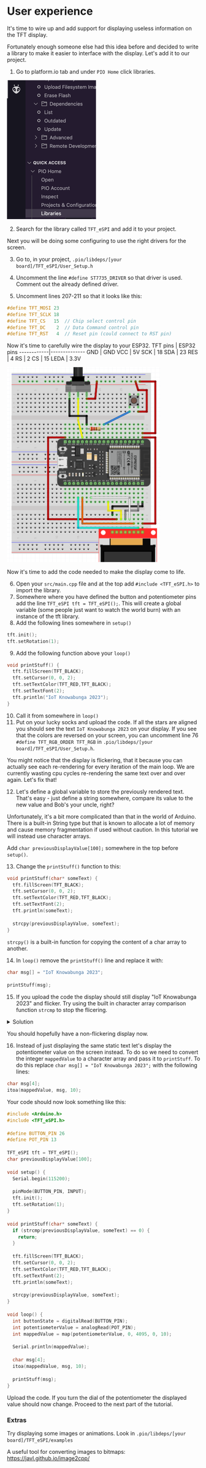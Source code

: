 # User experience
It's time to wire up and add support for displaying useless information on the TFT display.

Fortunately enough someone else had this idea before and decided to write a library to make it easier to interface with the display. Let's add it to our project.

1. Go to platform.io tab and under `PIO Home` click libraries.

![img.png](images/menu-libraries.png)

2. Search for the library called `TFT_eSPI` and add it to your project.

Next you will be doing some configuring to use the right drivers for the screen. 

3. Go to, in your project, `.pio/libdeps/[your board]/TFT_eSPI/User_Setup.h`

4. Uncomment the line `#define ST7735_DRIVER` so that driver is used. Comment out the already defined driver.
5. Uncomment lines 207-211 so that it looks like this:
 ```cpp
#define TFT_MOSI 23
#define TFT_SCLK 18
#define TFT_CS   15  // Chip select control pin
#define TFT_DC    2  // Data Command control pin
#define TFT_RST   4  // Reset pin (could connect to RST pin)
```

Now it's time to carefully wire the display to your ESP32.
TFT pins    |   ESP32 pins
------------|--------------
GND         |   GND
VCC         |   5V
SCK         |   18
SDA         |   23
RES         |   4
RS          |   2
CS          |   15
LEDA        |   3.3V

<img src="images/tft-wiring.png" width="400px">

Now it's time to add the code needed to make the display come to life.

6. Open your `src/main.cpp` file and at the top add `#include <TFT_eSPI.h>` to import the library.
7. Somewhere where you have defined the button and potentiometer pins add the line `TFT_eSPI tft = TFT_eSPI();`. This will create a global variable (some people just want to watch the world burn) with an instance of the tft library.
8. Add the following lines somewhere in `setup()`
```cpp
tft.init();
tft.setRotation(1);
``` 
9. Add the following function above your `loop()`
```cpp
void printStuff() {
  tft.fillScreen(TFT_BLACK);
  tft.setCursor(0, 0, 2);
  tft.setTextColor(TFT_RED,TFT_BLACK);    
  tft.setTextFont(2);
  tft.println("IoT Knowabunga 2023");
}
```
10. Call it from somewhere in `loop()`
11. Put on your lucky socks and upload the code. If all the stars are aligned you should see the text `IoT Knowabunga 2023` on your display. If you see that the colors are reversed on your screen, you can uncomment line 76 `#define TFT_RGB_ORDER TFT_RGB` in `.pio/libdeps/[your board]/TFT_eSPI/User_Setup.h`.

You might notice that the display is flickering, that it because you can actually see each re-rendering for every iteration of the main loop.
We are currently wasting cpu cycles re-rendering the same text over and over again. Let's fix that!

12. Let's define a global variable to store the previously rendered text. That's easy - just define a string somewhere, compare its value to the new value and Bob's your uncle, right?

Unfortunately, it's a bit more complicated than that in the world of Arduino. There is a built-in String type but that is known to allocate a lot of memory and cause memory fragmentation if used without caution. In this tutorial we will instead use character arrays.

Add `char previousDisplayValue[100];` somewhere in the top before `setup()`.

13. Change the `printStuff()` function to this:
```cpp
void printStuff(char* someText) {
  tft.fillScreen(TFT_BLACK);
  tft.setCursor(0, 0, 2);
  tft.setTextColor(TFT_RED,TFT_BLACK);    
  tft.setTextFont(2);
  tft.println(someText);

  strcpy(previousDisplayValue, someText);
}
```

`strcpy()` is a built-in function for copying the content of a char array to another.

14. In `loop()` remove the `printStuff()` line and replace it with:
```cpp
char msg[] = "IoT Knowabunga 2023";

printStuff(msg);
```

15. If you upload the code the display should still display "IoT Knowabunga 2023" and flicker. Try using the built in character array comparison function `strcmp` to stop the flicering.

<details>
  <summary>Solution</summary>

```cpp
void printStuff(char* someText) {
  if (strcmp(previousDisplayValue, someText) == 0) {
    return;
  }

  tft.fillScreen(TFT_BLACK);
  tft.setCursor(0, 0, 2);
  tft.setTextColor(TFT_RED,TFT_BLACK);    
  tft.setTextFont(2);
  tft.println(someText);

  strcpy(previousDisplayValue, someText);
}
```
</details>

You should hopefully have a non-flickering display now.

16. Instead of just displaying the same static text let's display the potentiometer value on the screen instead. To do so we need to convert the integer `mappedValue` to a character array and pass it to `printStuff`. To do this replace `char msg[] = "IoT Knowabunga 2023";` with the following lines: 
```cpp
char msg[4];
itoa(mappedValue, msg, 10);
```

Your code should now look something like this:
```cpp
#include <Arduino.h>
#include <TFT_eSPI.h>

#define BUTTON_PIN 26
#define POT_PIN 13

TFT_eSPI tft = TFT_eSPI();
char previousDisplayValue[100];

void setup() {
  Serial.begin(115200);

  pinMode(BUTTON_PIN, INPUT);
  tft.init();
  tft.setRotation(1);
}

void printStuff(char* someText) {
  if (strcmp(previousDisplayValue, someText) == 0) {
    return;
  }

  tft.fillScreen(TFT_BLACK);
  tft.setCursor(0, 0, 2);
  tft.setTextColor(TFT_RED,TFT_BLACK);    
  tft.setTextFont(2);
  tft.println(someText);

  strcpy(previousDisplayValue, someText);
}

void loop() {
  int buttonState = digitalRead(BUTTON_PIN);
  int potentiometerValue = analogRead(POT_PIN);
  int mappedValue = map(potentiometerValue, 0, 4095, 0, 10);

  Serial.println(mappedValue);

  char msg[4];
  itoa(mappedValue, msg, 10);

  printStuff(msg);
}
```
Upload the code. If you turn the dial of the potentiometer the displayed value should now change. Proceed to the next part of the tutorial.

### Extras

Try displaying some images or animations. 
Look in `.pio/libdeps/[your board]/TFT_eSPI/examples`

A useful tool for converting images to bitmaps: https://javl.github.io/image2cpp/
